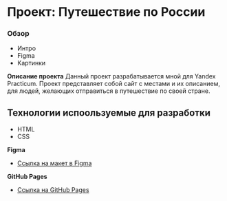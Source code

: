 # Проект: Путешествие по России

### Обзор
* Интро
* Figma
* Картинки

**Описание проекта**
Данный проект разрабатывается мной для Yandex Practicum. Проект представляет собой сайт с местами и их описанием, для людей, желающих отправиться в путешествие по своей стране.

## Технологии испоользуемые для разработки
* HTML
* CSS

**Figma**

* [Ссылка на макет в Figma](https://www.figma.com/file/5S2WSbEFL6awjVWJ0NWL8Q/Sprint-3_-Russia-_-desktop-mobile?node-id=28503%3A0)

**GitHub Pages**

* [Ссылка на GitHub Pages](https://defimov9.github.io/russian-travel/index.html)

